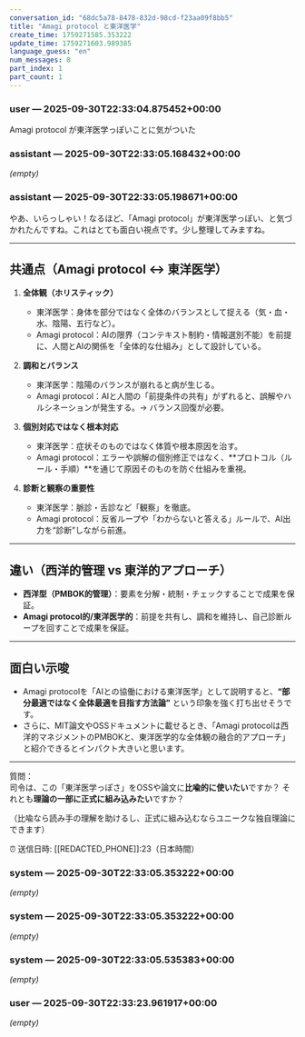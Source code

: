 ```yaml
---
conversation_id: "68dc5a78-8478-832d-98cd-f23aa09f8bb5"
title: "Amagi protocol と東洋医学"
create_time: 1759271585.353222
update_time: 1759271603.989385
language_guess: "en"
num_messages: 8
part_index: 1
part_count: 1
---
```


### user — 2025-09-30T22:33:04.875452+00:00

Amagi protocol が東洋医学っぽいことに気がついた

### assistant — 2025-09-30T22:33:05.168432+00:00

_(empty)_

### assistant — 2025-09-30T22:33:05.198671+00:00

やあ、いらっしゃい！なるほど、「Amagi protocol」が東洋医学っぽい、と気づかれたんですね。これはとても面白い視点です。少し整理してみますね。

---

## 共通点（Amagi protocol ↔ 東洋医学）

1. **全体観（ホリスティック）**
   - 東洋医学：身体を部分ではなく全体のバランスとして捉える（気・血・水、陰陽、五行など）。
   - Amagi protocol：AIの限界（コンテキスト制約・情報選別不能）を前提に、人間とAIの関係を「全体的な仕組み」として設計している。

2. **調和とバランス**
   - 東洋医学：陰陽のバランスが崩れると病が生じる。
   - Amagi protocol：AIと人間の「前提条件の共有」がずれると、誤解やハルシネーションが発生する。→ バランス回復が必要。

3. **個別対応ではなく根本対応**
   - 東洋医学：症状そのものではなく体質や根本原因を治す。
   - Amagi protocol：エラーや誤解の個別修正ではなく、**プロトコル（ルール・手順）**を通じて原因そのものを防ぐ仕組みを重視。

4. **診断と観察の重要性**
   - 東洋医学：脈診・舌診など「観察」を徹底。
   - Amagi protocol：反省ループや「わからないと答える」ルールで、AI出力を“診断”しながら前進。

---

## 違い（西洋的管理 vs 東洋的アプローチ）
- **西洋型（PMBOK的管理）**：要素を分解・統制・チェックすることで成果を保証。
- **Amagi protocol的/東洋医学的**：前提を共有し、調和を維持し、自己診断ループを回すことで成果を保証。

---

## 面白い示唆
- Amagi protocolを「AIとの協働における東洋医学」として説明すると、**“部分最適ではなく全体最適を目指す方法論”** という印象を強く打ち出せそうです。
- さらに、MIT論文やOSSドキュメントに載せるとき、「Amagi protocolは西洋的マネジメントのPMBOKと、東洋医学的な全体観の融合的アプローチ」と紹介できるとインパクト大きいと思います。

---

質問：  
司令は、この「東洋医学っぽさ」をOSSや論文に**比喩的に使いたい**ですか？ それとも**理論の一部に正式に組み込みたい**ですか？  

（比喩なら読み手の理解を助けるし、正式に組み込むならユニークな独自理論にできます）  

⏰ 送信日時: [[REDACTED_PHONE]]:23（日本時間）

### system — 2025-09-30T22:33:05.353222+00:00

_(empty)_

### system — 2025-09-30T22:33:05.353222+00:00

_(empty)_

### system — 2025-09-30T22:33:05.535383+00:00

_(empty)_

### user — 2025-09-30T22:33:23.961917+00:00

_(empty)_
